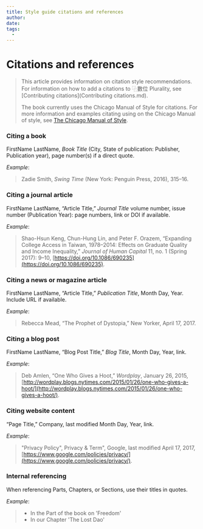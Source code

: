 ```yaml
---
title: Style guide citations and references
author:
date: 
tags:
  - 
---
```

# Citations and references
> This article provides information on citation style recommendations. For information on how to add a citations to ⿻數位 Plurality, see [Contributing citations](Contributing citations.md).
>
> The book currently uses the Chicago Manual of Style for citations. For more information and examples citating using on the Chicago Manual of style, see [The Chicago Manual of Style](https://www.chicagomanualofstyle.org/tools_citationguide/citation-guide-1.html).

### Citing a book

FirstName LastName, *Book Title* (City, State of publication: Publisher, Publication year), page number(s) if a direct quote.

*Example*:

> Zadie Smith, *Swing Time* (New York: Penguin Press, 2016), 315–16.

### Citing a journal article

FirstName LastName, “Article Title,” *Journal Title* volume number, issue number (Publication Year): page numbers, link or DOI if available.

*Example*:

> Shao-Hsun Keng, Chun-Hung Lin, and Peter F. Orazem, “Expanding College Access in Taiwan, 1978–2014: Effects on Graduate Quality and Income Inequality,” *Journal of Human Capital* 11, no. 1 (Spring 2017): 9–10, [https://doi.org/10.1086/690235](https://doi.org/10.1086/690235).

### Citing a news or magazine article

FirstName LastName, “Article Title,” *Publication Title*, Month Day, Year. Include URL if available.

*Example*:

> Rebecca Mead, “The Prophet of Dystopia,” New Yorker, April 17, 2017.

### Citing a blog post

FirstName LastName, “Blog Post Title,” *Blog Title*, Month Day, Year, link.

*Example*:

> Deb Amlen, “One Who Gives a Hoot,” *Wordplay*, January 26, 2015, [http://wordplay.blogs.nytimes.com/2015/01/26/one-who-gives-a-hoot/](http://wordplay.blogs.nytimes.com/2015/01/26/one-who-gives-a-hoot/).

### Citing website content

“Page Title,” Company, last modified Month Day, Year, link.

*Example*: 

> "Privacy Policy", Privacy & Term", Google, last modified April 17, 2017, [https://www.google.com/policies/privacy/](https://www.google.com/policies/privacy/).

### Internal referencing

When referencing Parts, Chapters, or Sections, use their titles in quotes.

*Example*:

> * In the Part of the book on 'Freedom'
> * In our Chapter 'The Lost Dao'

